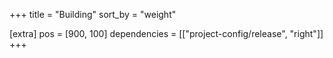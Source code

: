 +++
title = "Building"
sort_by = "weight"

[extra]
pos = [900, 100]
dependencies = [["project-config/release", "right"]]
+++
